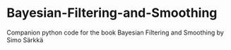# Bayesian-Filtering-and-Smoothing
Companion python code for the book Bayesian Filtering and Smoothing by Simo Särkkä
